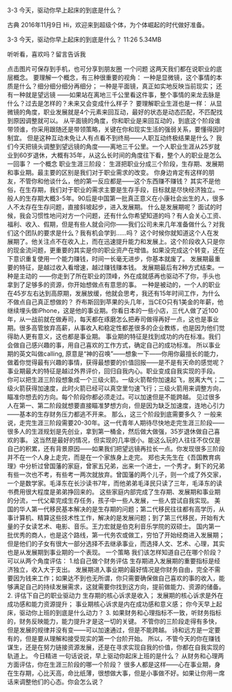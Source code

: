 3-3 今天，驱动你早上起床的到底是什么？


古典
2016年11月9日
Hi，欢迎来到超级个体，为个体崛起的时代做好准备。

3-3 今天，驱动你早上起床的到底是什么？
11:26 5.34MB

听听看，喜欢吗？留言告诉我

点击图片可保存到手机，也可分享到朋友圈
一个问题
这两天我们都在说职业的底层概念。
要理解一个概念，有三种很重要的视角：
一种是显微镜，这个事情的本质是什么？细分细分细分再细分；
一种是平面镜，真正如实地反映当前现实；
还有一种就是望远镜 ——如果站在离地三千公里看这件事，整个事情的来龙去脉是什么？过去是怎样的？未来又会变成什么样子？
要理解职业生涯也是一样：
从显微镜的角度，职业发展就是4个元素来回互动，最好的状态是动态匹配，不匹配找到原因调整就可以。
从平面镜的角度，你和职业是来回互动的，到底这个阶段谁带领谁，你采用跟随还是带领策略，关键在你和现实生活的强弱关系，要懂得因时制宜。
但是这种互动未免让人有点看不到终局——人职互动终极结果是什么？
我们今天把镜头调整到望远镜的角度——离地三千公里。一个人职业生涯从25岁就业到60岁退休，大概有35年，从这么长时间的角度往下看，整个人的职业是怎么一回事？
一个概念
职业生涯三阶段：
生涯把职业分成三个阶段，生存期、发展期和事业期。最主要的区别是我们对于职业需求的改变。
你身边肯定有这样的朋友，不管你和他谈什么，他的第一反应都是——这个东西赚不赚钱？
其实不是他俗，在生存期，我们对于职业的需求主要是生存手段，目标就是尽快经济独立。一般人的生存期大概3-5年。90后是中国第一批真正意义在小康社会出生的人，很多人不太存在生存问题，直接斜坡起步，进入发展期。
什么是发展期呢？
面试的时候，我会习惯性地问对方一个问题，还有什么你希望知道的吗？有人会关心工资、福利、收入、假期，但是有些人就会问你——我们公司未来几年准备做什么？对我们这个团队的要求是什么？我有机会学到……吗？
这个时候你就知道这个人在发展期了。他关注点不在收入上，而在迅速提升能力和发展上。这个阶段收入只是你的现金流问题，更重要的其实是你的职业资产在增值。如果没完成这个转变，还在下意识重复使用一个能力赚钱，时间一长毫无进步，你基本就废了。
发展期最重要的特征，是越过收入看增速，越过赚钱赚本钱。
发展期最后有2种方式结束。一种是主动的 ——你走到了所在职业的顶峰，外在成就感再也驱动不了你，手头也拿到了足够多的资源，你开始想做点有意思的事。
一种是被动的，一个人的职业在45岁左右达到高原期，发展放缓，他就会思考，我还有15年时间工作，为什么不做点自己真正想做的？
乔布斯回到苹果的头几年，当CEO只有1美金的年薪，他继续埋头做iPhone，这是他的事业期。你看日本的一些小店，三代人做了近100年，从一战前就在做寿司，每天都在琢磨怎么把寿司做得再好一点，这也是事业期。很多高管放弃高薪，从事收入和稳定性都差很多的企业教练，也是因为他们觉得助人更有意义，这也都是事业期。
事业期的特征是找到成功的内在标准。我们会做自己感兴趣的事，用自己喜欢的工作方式，确定自己的成功标准。
所以事业期的英文叫做calling, 原意是“神的召唤”——想象一下——你用你最擅长的能力，做着你觉得最有兴趣的事情，获得最想要的价值回报——是不是有天命的感觉呢？
事业期最大的特征是越过外界评价，回归自我内心。职业变成自我实现的手段。
你可以把生涯三阶段想象成一个三级火箭。一级火箭帮你加速起飞，脱离大气；二级火箭获得加速度，此时火箭已经可以真空里匀速飞行；三级火箭用来调整方向，瞄准你想去的方向。每个阶段你都必须走过。可以加速但是不能跨越。
见过很多人在第一、第二阶段就想要直接瞄准梦想方向，但是因为缺乏加速度，连地心引力——基本的生存财务压力都逃不开来。
那么，这三个阶段到底需要多久？
一般来说，走完生涯三阶段需要20-30年。这一代青年人期待尽快地走完生涯三阶段——很多人的生涯规划是先创业，拿到第一桶金，然后做大做强，35岁退休做自己喜欢的事。
这当然是最好的情况，但实现的几率很小。能这么玩的人往往不仅仅是自己的积累，还有背景原因——如果我们把望远镜再拉长一点。你发现很多三阶段并不在一个人身上走完，而是在一个家族身上走完。
郑也夫先生在《吾国教育病理》中分析过曾国藩的家庭，曾家五兄弟，出来一个进士，一个秀才。剩下的兄弟有些一次也不考，有些考一两次就放弃。曾国藩的两个儿子，则一个成了外交家，一个是数学家。毛泽东在长沙读书7年，而他弟弟毛泽民只读了三年，毛泽东的读书费用很大程度是弟弟挣回来的。
这些家庭内部完成了生存期、发展期和事业期的分流，一代父辈完成生存任务，孩子中一些人发展，一些人尝试自我实现。
美国的华人第一代移民基本解决的是生存期的问题；第二代移民往往都有高学历，从事计算机、精算这些技术性工作，解决的是发展问题；到了第三代移民，开始有大量的子女读艺术、电影、音乐。王力宏就是伯克利音乐学院的双硕士。
国内第一批优秀的商人，也是这个路线，第一代务农或做工，穷怕了开始经商进入发展期；但是他们的子女有很大一部分选择不去继承事业，而选择人文、艺术、心理，其实也是从发展期到事业期的一个表现。
一个策略
我们该怎样知道自己在哪个阶段？可以从两个角度评估：
1.给自己做个财务评估
生存期进入发展期的重要指标是经济独立，收入大于支出。
发展期进入事业期的最好情况是你财务自由，完全不需要因为钱来工作；如果达不到也无所谓，你只需要确保做自己喜欢的事的收入，能够满足自己的持续发展需求，这就需要你找到这方向，提前做能力、资源的储备。
2. 评估下自己的职业驱动力
生存期的核心诉求是收入；
发展期的核心诉求是外在成功感和能力资源提升；
事业期核心诉求是内在成功感和意义感；
你今天早上起床，驱动你上班的到底是什么动力？
3. 如果财务和心理指标不一致，听财务指标的，财务反映能力，能力提升才是这一切的关键。
不管你的三阶段走得有多快，但是发展的规律并没有变——可以加速通过，但是不能跨越。
诗和远方是一定要有的，但是要从理解和接受现实的第一个台阶开始。
所以，不管今天的你在赚钱谋生，还是在努力链接资源发展，还是在寻求实现自我的价值，你都在自我实现的轨道上。
今日精进
一句话说说，早上驱动你起床上班的是什么？ 从财务和心理两方面评估，你在生涯三阶段的哪一个阶段？
很多人都是这样——心在事业期，身在生存期，心比天高，命比纸薄，很想做大事，但是小事做不好。如果让你用一席话来调整他们的心态。你会怎么说？